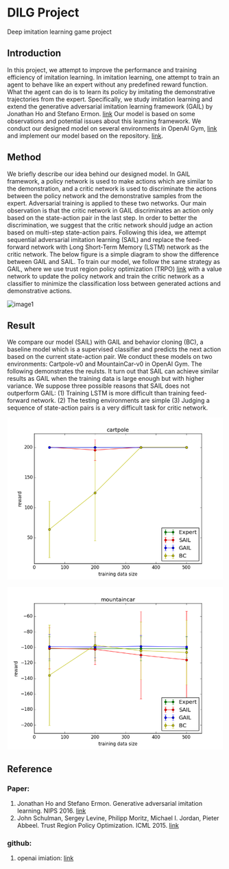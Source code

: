 # DILG Project
Deep imitation learning game project

## Introduction
In this project, we attempt to improve the performance and training efficiency of imitation learning. In imitation learning, one attempt to train an agent to behave like an expert without any predefined reward function. What the agent can do is to learn its policy by imitating the demonstrative trajectories from the expert. Specifically, we study imitation learning and extend the generative adversarial imitation learning framework (GAIL) by Jonathan Ho and Stefano Ermon. [link](https://arxiv.org/abs/1606.03476) Our model is based on some observations and potential issues about this learning framework. We conduct our designed model on several environments in OpenAI Gym, [link](https://gym.openai.com/) and implement our model based on the repository. [link](https://github.com/openai/imitation).

## Method
We briefly describe our idea behind our designed model. In GAIL framework, a policy network is used to make actions which are similar to the demonstration, and a critic network is used to discriminate the actions between the policy network and the demonstrative samples from the expert. Adversarial training is applied to these two networks. Our main observation is that the critic network in GAIL discriminates an action only based on the state-action pair in the last step. In order to better the discrimination, we suggest that the critic network should judge an action based on multi-step state-action pairs. Following this idea, we attempt sequential adversarial imitation learning (SAIL) and replace the feed-forward network with Long Short-Term Memory (LSTM) network as the critic network. The below figure is a simple diagram to show the difference between GAIL and SAIL. To train our model, we follow the same strategy as GAIL, where we use trust region policy optimization (TRPO) [link](https://arxiv.org/abs/1502.05477) with a value network to update the policy network and train the critic network as a classifier to minimize the classification loss between generated actions and demonstrative actions. 

![image1](https://github.com/cloudylai/DILG_Project/blob/master/images/diagram_1.png) 

## Result
We compare our model (SAIL) with GAIL and behavior cloning (BC), a baseline model which is a supervised classifier and predicts the next action based on the current state-action pair. We conduct these models on two environments: Cartpole-v0 and MountainCar-v0 in OpenAI Gym. The following demonstrates the reulsts. It turn out that SAIL can achieve similar results as GAIL when the training data is large enough but with higher variance. We suppose three possible reasons that SAIL does not outperform GAIL: (1) Training LSTM is more difficult than training feed-forward network. (2) The testing environments are simple  (3) Judging a sequence of state-action pairs is a very difficult task for critic network. 

![image2](https://github.com/cloudylai/DILG_Project/blob/master/results/rel_sga13_cartpole_r2.png) 

![image3](https://github.com/cloudylai/DILG_Project/blob/master/results/rel_sga13_mountain_r0.png) 

## Reference
### Paper:  
1. Jonathan Ho and Stefano Ermon. Generative adversarial imitation learning. NIPS 2016. [link](https://arxiv.org/abs/1606.03476)  
2. John Schulman, Sergey Levine, Philipp Moritz, Michael I. Jordan, Pieter Abbeel. Trust Region Policy Optimization. ICML 2015. [link](https://arxiv.org/abs/1502.05477)
### github:  
1. openai imiation: [link](https://github.com/openai/imitation) 
